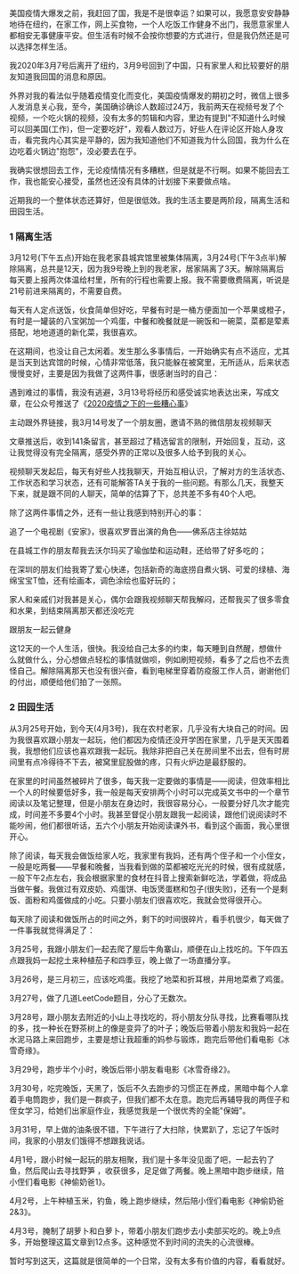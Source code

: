 美国疫情大爆发之前，我赶回了国，我是不是很幸运？如果可以，我愿意安安静静地待在纽约，在家工作，网上买食物，一个人吃饭工作健身不出门，我愿意家里人都相安无事健康平安。但生活有时候不会按你想要的方式进行，但是我仍然还是可以选择怎样生活。

我2020年3月7号后离开了纽约，3月9号回到了中国，只有家里人和比较要好的朋友知道我回国的消息和原因。

外界对我的看法似乎随着疫情变化而变化，美国疫情爆发的期初之时，微信上很多人发消息关心我，至今，美国确诊确诊人数超过24万，我前两天在视频号发了个视频，一个吃火锅的视频，没有太多的剪辑和内容，里边有提到"不知道什么时候可以回美国(工作)，但一定要吃好"，观看人数过万，好些人在评论区开始人身攻击，看完我内心其实是平静的，因为我知道他们不知道我为什么回国，我为什么在边吃着火锅边"抱怨"，没必要去在乎。

我确实很想回去工作，无论疫情情况有多糟糕，但是就是不行啊。如果不能回去工作，我也能安心接受，虽然也还没有具体的计划接下来要做点啥。

近期我的一个整体状态还算好，但是很低效。我的生活主要是两阶段，隔离生活和田园生活。

### 1 隔离生活
3月12号(下午五点)开始在我老家县城宾馆里被集体隔离，3月24号(下午3点半)解除隔离，总共是12天，因为我9号晚上到的我老家，居家隔离了3天。解除隔离后每天要上报两次体温给村里，所有的行程也需要上报。我不需要缴费隔离，听说是21号前进来隔离的，不需要自费。

每天有人定点送饭，伙食简单但好吃，早餐有时是一桶方便面加一个苹果或橙子，有时是一罐装的八宝粥加一个鸡蛋，中餐和晚餐就是一碗饭和一碗菜，菜都是荤素搭配，地地道道的新化菜，我很喜欢。

在这期间，也没让自己太闲着。发生那么多事情后，一开始确实有点不适应，尤其是当天到达宾馆的时候，心情非常低落，我只能躲在被窝里，无所适从，后来状态慢慢变好，主要是因为我做了这两件事，很感谢当时的自己：

遇到难过的事情，我没有逃避，3月13号将经历和感受诚实地表达出来，写成文章，在公众号推送了《[2020疫情之下的一些糟心事](https://mp.weixin.qq.com/s/DZ4c561SEteW5EtWPSxd4g)》

主动跟外界链接，我3月14号发了一个朋友圈，邀请不熟的微信朋友视频聊天

文章推送后，收到141条留言，甚至超过了精选留言的限制，开始回复，互动，这让我觉得没有完全隔离，感受外界的正常以及很多人给予到我的关心。

视频聊天发起后，每天有好些人找我聊天，开始互相认识，了解对方的生活状态、工作状态和学习状态，还有可能解答TA关于我的一些问题。有那么几天，我整天下来，就是跟不同的人聊天，简单的估算了下，总共差不多有40个人吧。

除了这两件事情之外，还有一些让我感到特别开心的事：

追了一个电视剧《安家》，很喜欢罗晋出演的角色——佛系店主徐姑姑

在县城工作的朋友帮我去沃尔玛买了瑜伽垫和运动鞋，还给带了好多吃的；

在深圳的朋友们给我寄了爱心快递，包括新奇的海底捞自煮火锅、可爱的绿植、海绵宝宝T恤，还有绘画本，调色涂绘也蛮好玩的；

家人和亲戚们对我甚是关心，偶尔会跟我视频聊天帮我解闷，还帮我买了很多零食和水果，到结束隔离那天都还没吃完

跟朋友一起云健身

这12天的一个人生活，很快。我没给自己太多的约束，每天睡到自然醒，想做什么就做什么，分心想做点轻松的事情就做呗，例如刷短视频，看多了之后也不去责怪自己。解除隔离那天也没有很兴奋，看到电梯里穿着防疫服工作人员，谢谢他们的付出，顺便给他们拍了一张照。


### 2 田园生活
从3月25号开始，到今天(4月3号)，我在农村老家，几乎没有大块自己的时间。因为我很喜欢跟小朋友一起玩，他们都因为疫情还没开学困在家里，几乎是天天围着我，我想他们应该也喜欢跟我一起玩。我除非把自己关在房间里不出去，但有时房间里有点冷得待不下去，被窝里屁股做的疼，只有火炉边是最舒服的。

在家里的时间虽然被碎片了很多，每天我一定要做的事情是——阅读，但效率相比一个人的时候要低好多，我一般是每天安排两个小时可以完成英文书中的一个章节阅读以及笔记整理，但是小朋友在身边时，我很容易分心，一般要分好几次才能完成，时间差不多要4个小时。我甚至督促小朋友跟我一起阅读，跟他们说阅读时不能吵闹，他们都很听话，五六个小朋友开始阅读课外书，看到这个画面，我心里很开心。

除了阅读，每天我会做饭给家人吃，我家里有我妈，还有两个侄子和一个小侄女，一般是吃两餐——早餐和晚餐，当我看到做的菜都被吃光光的时候，很有成就感，一般下午2点左右，我会根据家里的食材在抖音上搜索新鲜吃法，学着做，将成品当做午餐。我做过有双皮奶、鸡蛋饼、电饭煲蛋糕和包子(很失败)，还有一个是剩饭、面粉和鸡蛋做成的小吃。只要小朋友们很喜欢吃，我就会觉得很开心。

每天除了阅读和做饭所占的时间之外，剩下的时间很碎片，看手机很少，每天做了一件事我就觉得满足了：

3月25号，我跟小朋友们一起去爬了屋后牛角寨山，顺便在山上找吃的。下午四五点跟我妈一起挖土来种植茄子和四季豆，晚上做了一场直播分享。

3月26号，是三月初三，应该吃鸡蛋。我挖了地菜和折耳根，并用地菜煮了鸡蛋。

3月27号，做了几道LeetCode题目，分心了无数次。

3月28号，跟小朋友去附近的小山上寻找吃的，将小朋友分队寻找，比赛看哪队找的多，找一种长在野茶树上的像是变异了的叶子；晚饭后带着小朋友和我妈一起在水泥马路上来回跑步，主要是想让我超重的妈参与锻炼，跑完后带他们看电影《冰雪奇缘》。

3月29号，跑步半个小时，晚饭后带小朋友看电影《冰雪奇缘2》。

3月30号，吃完晚饭，天黑了，饭后不久去跑步的习惯正在养成，黑暗中每个人拿着手电筒跑步，我们是一群疯子，但我们都不太在意。跑完后再辅导我的两侄子和侄女学习，给她们出家庭作业，我感觉我是一个很优秀的全能"保姆"。

3月31号，早上做的油条很不错，下午进行了大扫除，快累趴了，忘记了午饭时间，我家的小朋友们饿得不想跟我说话。

4月1号，跟小时候一起玩的朋友相聚，我们是十多年没见面了吧，一起去钓了鱼，然后爬山去寻找野笋 ，收获很多，足足做了两餐。晚上黑暗中跑步继续，陪小侄们看电影《神偷奶爸1》。

4月2号，上午种植玉米，钓鱼，晚上跑步继续，然后陪小侄们看电影《神偷奶爸2&3》。

4月3号，腌制了胡萝卜和白萝卜，带着小朋友们跑步去小卖部买吃的。晚上9点多，开始整理这篇文章到12点多。这种感觉不到时间的流失的心流很棒。

暂时写到这天，这篇就是很简单的一个日常，没有太多有价值的内容，看看就好。